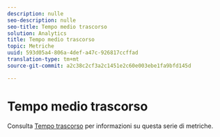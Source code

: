 ```yaml
---
description: nulle
seo-description: nulle
seo-title: Tempo medio trascorso
solution: Analytics
title: Tempo medio trascorso
topic: Metriche
uuid: 593d05a4-806a-4def-a47c-926817ccffad
translation-type: tm+mt
source-git-commit: a2c38c2cf3a2c1451e2c60e003ebe1fa9bfd145d

---
```



# Tempo medio trascorso

Consulta [Tempo trascorso](../../../components/c-variables/c-metrics/metrics-time-spent.md#concept_1241109A742947C9B73E5E2CA2362559) per informazioni su questa serie di metriche.
